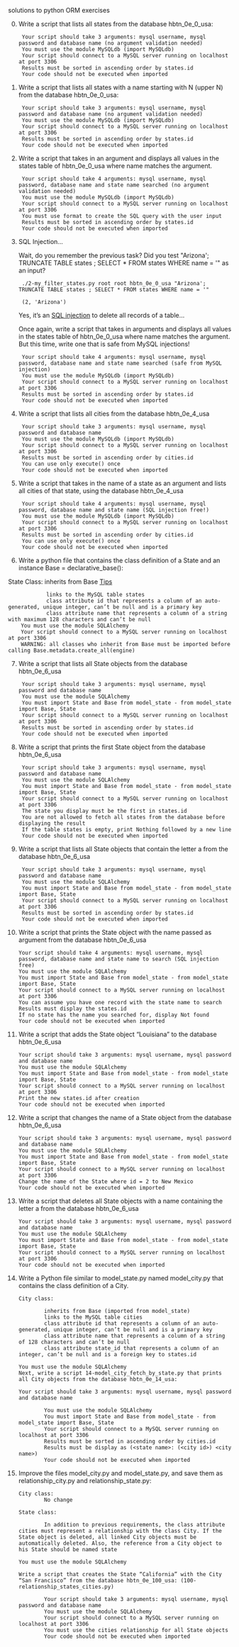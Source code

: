 solutions to python ORM exercises

0. Write a script that lists all states from the database hbtn_0e_0_usa:

        Your script should take 3 arguments: mysql username, mysql password and database name (no argument validation needed)
        You must use the module MySQLdb (import MySQLdb)
        Your script should connect to a MySQL server running on localhost at port 3306
        Results must be sorted in ascending order by states.id
        Your code should not be executed when imported

1. Write a script that lists all states with a name starting with N (upper N) from the database hbtn_0e_0_usa:

        Your script should take 3 arguments: mysql username, mysql password and database name (no argument validation needed)
        You must use the module MySQLdb (import MySQLdb)
        Your script should connect to a MySQL server running on localhost at port 3306
        Results must be sorted in ascending order by states.id
        Your code should not be executed when imported

2. Write a script that takes in an argument and displays all values in the states table of hbtn_0e_0_usa where name matches the argument.

        Your script should take 4 arguments: mysql username, mysql password, database name and state name searched (no argument validation needed)
        You must use the module MySQLdb (import MySQLdb)
        Your script should connect to a MySQL server running on localhost at port 3306
        You must use format to create the SQL query with the user input
        Results must be sorted in ascending order by states.id
        Your code should not be executed when imported

3. SQL Injection...

    Wait, do you remember the previous task? Did you test "Arizona'; TRUNCATE TABLE states ; SELECT * FROM states WHERE name = '" as an input?

        ./2-my_filter_states.py root root hbtn_0e_0_usa "Arizona'; TRUNCATE TABLE states ; SELECT * FROM states WHERE name = '"
        
        (2, 'Arizona')

    Yes, it’s an [SQL injection](https://en.wikipedia.org/wiki/SQL_injection) to delete all records of a table…

    Once again, write a script that takes in arguments and displays all values in the states table of hbtn_0e_0_usa where name matches the argument. But this time, write one that is safe from MySQL injections!

        Your script should take 4 arguments: mysql username, mysql password, database name and state name searched (safe from MySQL injection)
        You must use the module MySQLdb (import MySQLdb)
        Your script should connect to a MySQL server running on localhost at port 3306
        Results must be sorted in ascending order by states.id
        Your code should not be executed when imported

4. Write a script that lists all cities from the database hbtn_0e_4_usa

        Your script should take 3 arguments: mysql username, mysql password and database name
        You must use the module MySQLdb (import MySQLdb)
        Your script should connect to a MySQL server running on localhost at port 3306
        Results must be sorted in ascending order by cities.id
        You can use only execute() once
        Your code should not be executed when imported

5. Write a script that takes in the name of a state as an argument and lists all cities of that state, using the database hbtn_0e_4_usa

        Your script should take 4 arguments: mysql username, mysql password, database name and state name (SQL injection free!)
        You must use the module MySQLdb (import MySQLdb)
        Your script should connect to a MySQL server running on localhost at port 3306
        Results must be sorted in ascending order by cities.id
        You can use only execute() once
        Your code should not be executed when imported

6. Write a python file that contains the class definition of a State and an instance Base = declarative_base():

State Class: inherits from Base [Tips](https://docs.sqlalchemy.org/en/13/orm/extensions/declarative/basic_use.html)

                links to the MySQL table states
                class attribute id that represents a column of an auto-generated, unique integer, can’t be null and is a primary key
                class attribute name that represents a column of a string with maximum 128 characters and can’t be null
        You must use the module SQLAlchemy
        Your script should connect to a MySQL server running on localhost at port 3306
        WARNING: all classes who inherit from Base must be imported before calling Base.metadata.create_all(engine)


7. Write a script that lists all State objects from the database hbtn_0e_6_usa

        Your script should take 3 arguments: mysql username, mysql password and database name
        You must use the module SQLAlchemy
        You must import State and Base from model_state - from model_state import Base, State
        Your script should connect to a MySQL server running on localhost at port 3306
        Results must be sorted in ascending order by states.id
        Your code should not be executed when imported

8. Write a script that prints the first State object from the database hbtn_0e_6_usa

        Your script should take 3 arguments: mysql username, mysql password and database name
        You must use the module SQLAlchemy
        You must import State and Base from model_state - from model_state import Base, State
        Your script should connect to a MySQL server running on localhost at port 3306
        The state you display must be the first in states.id
        You are not allowed to fetch all states from the database before displaying the result
        If the table states is empty, print Nothing followed by a new line
        Your code should not be executed when imported

9. Write a script that lists all State objects that contain the letter a from the database hbtn_0e_6_usa

        Your script should take 3 arguments: mysql username, mysql password and database name
        You must use the module SQLAlchemy
        You must import State and Base from model_state - from model_state import Base, State
        Your script should connect to a MySQL server running on localhost at port 3306
        Results must be sorted in ascending order by states.id
        Your code should not be executed when imported

10. Write a script that prints the State object with the name passed as argument from the database hbtn_0e_6_usa

        Your script should take 4 arguments: mysql username, mysql password, database name and state name to search (SQL injection free)
        You must use the module SQLAlchemy
        You must import State and Base from model_state - from model_state import Base, State
        Your script should connect to a MySQL server running on localhost at port 3306
        You can assume you have one record with the state name to search
        Results must display the states.id
        If no state has the name you searched for, display Not found
        Your code should not be executed when imported

11. Write a script that adds the State object “Louisiana” to the database hbtn_0e_6_usa

        Your script should take 3 arguments: mysql username, mysql password and database name
        You must use the module SQLAlchemy
        You must import State and Base from model_state - from model_state import Base, State
        Your script should connect to a MySQL server running on localhost at port 3306
        Print the new states.id after creation
        Your code should not be executed when imported

12. Write a script that changes the name of a State object from the database hbtn_0e_6_usa

        Your script should take 3 arguments: mysql username, mysql password and database name
        You must use the module SQLAlchemy
        You must import State and Base from model_state - from model_state import Base, State
        Your script should connect to a MySQL server running on localhost at port 3306
        Change the name of the State where id = 2 to New Mexico
        Your code should not be executed when imported

13. Write a script that deletes all State objects with a name containing the letter a from the database hbtn_0e_6_usa

        Your script should take 3 arguments: mysql username, mysql password and database name
        You must use the module SQLAlchemy
        You must import State and Base from model_state - from model_state import Base, State
        Your script should connect to a MySQL server running on localhost at port 3306
        Your code should not be executed when imported

14. Write a Python file similar to model_state.py named model_city.py that contains the class definition of a City.

        City class:
        
                inherits from Base (imported from model_state)
                links to the MySQL table cities
                class attribute id that represents a column of an auto-generated, unique integer, can’t be null and is a primary key
                class attribute name that represents a column of a string of 128 characters and can’t be null
                class attribute state_id that represents a column of an integer, can’t be null and is a foreign key to states.id

        You must use the module SQLAlchemy
        Next, write a script 14-model_city_fetch_by_state.py that prints all City objects from the database hbtn_0e_14_usa:

        Your script should take 3 arguments: mysql username, mysql password and database name

                You must use the module SQLAlchemy
                You must import State and Base from model_state - from model_state import Base, State
                Your script should connect to a MySQL server running on localhost at port 3306
                Results must be sorted in ascending order by cities.id
                Results must be display as (<state name>: (<city id>) <city name>)
                Your code should not be executed when imported

15. Improve the files model_city.py and model_state.py, and save them as relationship_city.py and relationship_state.py:

        City class:
                No change

        State class:

                In addition to previous requirements, the class attribute cities must represent a relationship with the class City. If the State object is deleted, all linked City objects must be automatically deleted. Also, the reference from a City object to his State should be named state
        
        You must use the module SQLAlchemy

        Write a script that creates the State “California” with the City “San Francisco” from the database hbtn_0e_100_usa: (100-relationship_states_cities.py)

                Your script should take 3 arguments: mysql username, mysql password and database name
                You must use the module SQLAlchemy
                Your script should connect to a MySQL server running on localhost at port 3306
                You must use the cities relationship for all State objects
                Your code should not be executed when imported




